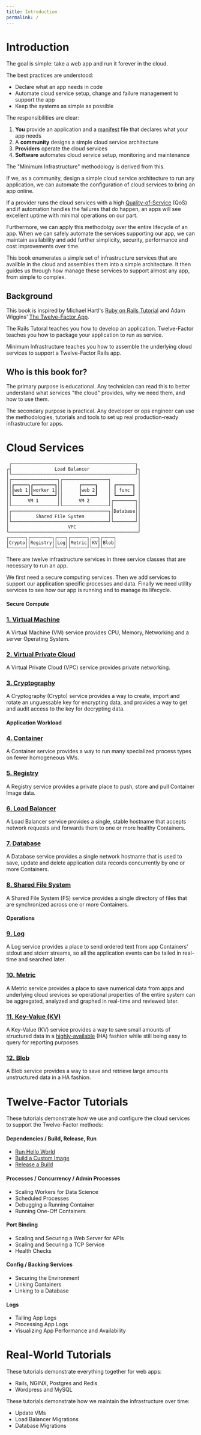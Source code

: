 ```yaml
---
title: Introduction
permalink: /
---
```


# Introduction

The goal is simple: take a web app and run it forever in the cloud.

The best practices are understood:

* Declare what an app needs in code
* Automate cloud service setup, change and failure management to support the app
* Keep the systems as simple as possible

The responsibilities are clear:

1. **You** provide an application and a [manifest](glossary#application-manifest) file that declares what your app needs
2. A **community** designs a simple cloud service architecture
3. **Providers** operate the cloud services
4. **Software** automates cloud service setup, monitoring and maintenance

The "Minimum Infrastructure" methodology is derived from this.

If we, as a community, design a simple cloud service architecture to run any application, we can automate the configuration of cloud services to bring an app online.

If a provider runs the cloud services with a high [Quality-of-Service](glossary#quality-of-service) (QoS) and if automation handles the failures that do happen, an apps will see excellent uptime with minimal operations on our part.

Furthermore, we can apply this methodolgy over the entire lifecycle of an app. When we can safely automate the services supporting our app, we can maintain availability and add further simplicity, security, performance and cost improvements over time.

This book enumerates a simple set of infrastructure services that are availble in the cloud and assembles them into a simple architecture. It then guides us through how manage these services to support almost any app, from simple to complex.

## Background

This book is inspired by Michael Hartl's [Ruby on Rails Tutorial](https://www.railstutorial.org/) and Adam Wiggins' [The Twelve-Factor App](https://12factor.net/).

The Rails Tutoral teaches you how to develop an application. Twelve-Factor teaches you how to package your application to run as service.

Minimum Infrastructure teaches you how to assemble the underlying cloud services to support a Twelve-Factor Rails app.

## Who is this book for?

The primary purpose is educational. Any technician can read this to better understand what services "the cloud" provides, why we need them, and how to use them.

The secondary purpose is practical. Any developer or ops engineer can use the methodologies, tutorials and tools to set up real production-ready infrastructure for apps.

# Cloud Services

```ascii
 ┌──────────────────────────────────────────────┐ 
┌┤                Load Balancer                 ├┐
│└──────────────────────────────────────────────┘│
│┌─────────────────┐┌─────────────────┐          │
││┏━━━━━┓┏━━━━━━━━┓││      ┏━━━━━┓    │ ┏━━━━━━┓ │
││┃web 1┃┃worker 1┃││      ┃web 2┃    │ ┃ func ┃ │
││┗━━━━━┛┗━━━━━━━━┛││      ┗━━━━━┛    │ ┗━━━━━━┛ │
││      VM 1       ││      VM 2       │┌────────┐│
│└─────────────────┘└─────────────────┘│        ││
│┌────────────────────────────────────┐│Database││
││         Shared File System         ││        ││
│└────────────────────────────────────┘└────────┘│
│                      VPC                       │
└────────────────────────────────────────────────┘
┌──────┐┌────────┐┌───┐┌──────┐┌──┐┌────┐         
│Crypto││Registry││Log││Metric││KV││Blob│         
└──────┘└────────┘└───┘└──────┘└──┘└────┘         
```

There are twelve infrastructure services in three service classes that are necessary to run an app.

We first need a secure computing services. Then we add services to support our application specific processes and data. Finally we need utility services to see how our app is running and to manage its lifecycle.

#### Secure Compute

### [1. Virtual Machine](vm)

A Virtual Machine (VM) service provides CPU, Memory, Networking and a server Operating System.

### [2. Virtual Private Cloud](vpc)

A Virtual Private Cloud (VPC) service provides private networking.

### [3. Cryptography](crypto)

A Cryptography (Crypto) service provides a way to create, import and rotate an unguessable key for encrypting data, and provides a way to get and audit access to the key for decrypting data.

#### Application Workload

### [4. Container](container)

A Container service provides a way to run many specialized process types on fewer homogeneous VMs.

### [5. Registry](registry)

A Registry service provides a private place to push, store and pull Container Image data.

### [6. Load Balancer](load-balancer)

A Load Balancer service provides a single, stable hostname that accepts network requests and forwards them to one or more healthy Containers.

### [7. Database](database)

A Database service provides a single network hostname that is used to save, update and delete application data records concurrently by one or more Containers.

### [8. Shared File System](shared-fs)

A Shared File System (FS) service provides a single directory of files that are synchronized across one or more Containers.

#### Operations

### [9. Log](log)

A Log service provides a place to send ordered text from app Containers' stdout and stderr streams, so all the application events can be tailed in real-time and searched later.

### [10. Metric](metric)

A Metric service provides a place to save numerical data from apps and underlying cloud srevices so operational properties of the entire system can be aggregated, analyzed and graphed in real-time and reviewed later.

### [11. Key-Value (KV)](kv)

A Key-Value (KV) service provides a way to save small amounts of structured data in a [highly-available](glossary#highly-available) (HA) fashion while still being easy to query for reporting purposes.

### [12. Blob](blob)

A Blob service provides a way to save and retrieve large amounts unstructured data in a HA fashion.

# Twelve-Factor Tutorials

These tutorials demonstrate how we use and configure the cloud services to support the Twelve-Factor methods:

#### Dependencies / Build, Release, Run

* [Run Hello World](hello-world)
* [Build a Custom Image](build)
* [Release a Build](release)

#### Processes / Concurrency / Admin Processes

* Scaling Workers for Data Science
* Scheduled Processes
* Debugging a Running Container
* Running One-Off Containers

#### Port Binding

* Scaling and Securing a Web Server for APIs
* Scaling and Securing a TCP Service
* Health Checks

#### Config / Backing Services

* Securing the Environment
* Linking Containers
* Linking to a Database

#### Logs

* Tailing App Logs
* Processing App Logs
* Visualizing App Performance and Availability

# Real-World Tutorials

These tutorials demonstrate everything together for web apps:

* Rails, NGINX, Postgres and Redis
* Wordpress and MySQL

These tutorials demonstrate how we maintain the infrastructure over time:

* Update VMs
* Load Balancer Migrations
* Database Migrations